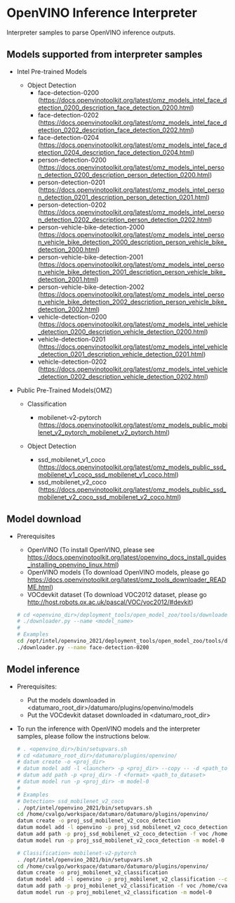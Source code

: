 # OpenVINO Inference Interpreter 
Interpreter samples to parse OpenVINO inference outputs.

## Models supported from interpreter samples

- Intel Pre-trained Models
  - Object Detection
    - face-detection-0200 (https://docs.openvinotoolkit.org/latest/omz_models_intel_face_detection_0200_description_face_detection_0200.html)
    - face-detection-0202 (https://docs.openvinotoolkit.org/latest/omz_models_intel_face_detection_0202_description_face_detection_0202.html)
    - face-detection-0204 (https://docs.openvinotoolkit.org/latest/omz_models_intel_face_detection_0204_description_face_detection_0204.html)
    - person-detection-0200 (https://docs.openvinotoolkit.org/latest/omz_models_intel_person_detection_0200_description_person_detection_0200.html)
    - person-detection-0201 (https://docs.openvinotoolkit.org/latest/omz_models_intel_person_detection_0201_description_person_detection_0201.html)
    - person-detection-0202 (https://docs.openvinotoolkit.org/latest/omz_models_intel_person_detection_0202_description_person_detection_0202.html) 
    - person-vehicle-bike-detection-2000 (https://docs.openvinotoolkit.org/latest/omz_models_intel_person_vehicle_bike_detection_2000_description_person_vehicle_bike_detection_2000.html)
    - person-vehicle-bike-detection-2001 (https://docs.openvinotoolkit.org/latest/omz_models_intel_person_vehicle_bike_detection_2001_description_person_vehicle_bike_detection_2001.html)
    - person-vehicle-bike-detection-2002 (https://docs.openvinotoolkit.org/latest/omz_models_intel_person_vehicle_bike_detection_2002_description_person_vehicle_bike_detection_2002.html)
    - vehicle-detection-0200 (https://docs.openvinotoolkit.org/latest/omz_models_intel_vehicle_detection_0200_description_vehicle_detection_0200.html)
    - vehicle-detection-0201 (https://docs.openvinotoolkit.org/latest/omz_models_intel_vehicle_detection_0201_description_vehicle_detection_0201.html)
    - vehicle-detection-0202 (https://docs.openvinotoolkit.org/latest/omz_models_intel_vehicle_detection_0202_description_vehicle_detection_0202.html)

- Public Pre-Trained Models(OMZ)
  - Classification
    - mobilenet-v2-pytorch (https://docs.openvinotoolkit.org/latest/omz_models_public_mobilenet_v2_pytorch_mobilenet_v2_pytorch.html)

  - Object Detection
    - ssd_mobilenet_v1_coco (https://docs.openvinotoolkit.org/latest/omz_models_public_ssd_mobilenet_v1_coco_ssd_mobilenet_v1_coco.html)
    - ssd_mobilenet_v2_coco (https://docs.openvinotoolkit.org/latest/omz_models_public_ssd_mobilenet_v2_coco_ssd_mobilenet_v2_coco.html)

## Model download
- Prerequisites
    - OpenVINO (To install OpenVINO, please see https://docs.openvinotoolkit.org/latest/openvino_docs_install_guides_installing_openvino_linux.html)
    - OpenVINO models (To download OpenVINO models, please go https://docs.openvinotoolkit.org/latest/omz_tools_downloader_README.html)
    - VOCdevkit dataset (To download VOC2012 dataset, please go http://host.robots.ox.ac.uk/pascal/VOC/voc2012/#devkit)

  ```bash
  # cd <openvino_dir>/deployment_tools/open_model_zoo/tools/downloader
  # ./downloader.py --name <model_name>
  #
  # Examples
  cd /opt/intel/openvino_2021/deployment_tools/open_model_zoo/tools/downloader
  ./downloader.py --name face-detection-0200
  ```

## Model inference
- Prerequisites: 
    - Put the models downloaded in <datumaro_root_dir>/datumaro/plugins/openvino/models
    - Put the VOCdevkit dataset downloaded in <datumaro_root_dir>
    
- To run the inference with OpenVINO models and the interpreter samples, please follow the instructions below.

  ```bash
  # . <openvino_dir>/bin/setupvars.sh
  # cd <datumaro_root_dir>/datumaro/plugins/openvino/
  #	datum create -o <proj_dir>
  #	datum model add -l <launcher> -p <proj_dir> --copy -- -d <path_to_xml> -w <path_to_bin> -i <path_to_interpreter_script>
  #	datum add path -p <proj_dir> -f <format> <path_to_dataset>
  #	datum model run -p <proj_dir> -m model-0
  #
  # Examples
  # Detection> ssd_mobilenet_v2_coco
  . /opt/intel/openvino_2021/bin/setupvars.sh
  cd /home/cvalgo/workspace/datumaro/datumaro/plugins/openvino/
  datum create -o proj_ssd_mobilenet_v2_coco_detection
  datum model add -l openvino -p proj_ssd_mobilenet_v2_coco_detection --copy -- --output-layers=do_ExpandDims_conf/sigmoid -d model/ssd_mobilenet_v2_coco.xml -w model/ssd_mobilenet_v2_coco.bin -i samples/ssd_mobilenet_coco_detection_interp.py
  datum add path -p proj_ssd_mobilenet_v2_coco_detection -f voc /home/cvalgo/workspace/datumaro/VOCdevkit
  datum model run -p proj_ssd_mobilenet_v2_coco_detection -m model-0
  
  # Classification> mobilenet-v2-pytorch
  . /opt/intel/openvino_2021/bin/setupvars.sh
  cd /home/cvalgo/workspace/datumaro/datumaro/plugins/openvino/
  datum create -o proj_mobilenet_v2_classification
  datum model add -l openvino -p proj_mobilenet_v2_classification --copy -- -d model/mobilenet-v2-pytorch.xml -w model/mobilenet-v2-pytorch.bin -i samples/mobilenet_v2_pytorch_interp.py
  datum add path -p proj_mobilenet_v2_classification -f voc /home/cvalgo/workspace/datumaro/VOCdevkit
  datum model run -p proj_mobilenet_v2_classification -m model-0
  ```